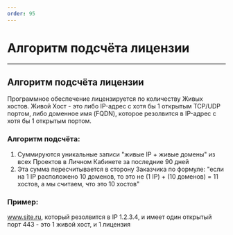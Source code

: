 ```yaml
---
order: 95
---
```

# Алгоритм подсчёта лицензии

----

## Алгоритм подсчёта лицензии

Программное обеспечение лицензируется по количеству Живых хостов.
Живой Хост - это либо IP-адрес с хотя бы 1 открытым TCP/UDP портом, либо доменное имя (FQDN), которое резолвится в IP-адрес с хотя бы 1 открытым портом.

### Алгоритм подсчёта:

1. Суммируются уникальные записи "живые IP + живые домены" из всех Проектов в Личном Кабинете за последние 90 дней   
2. Эта сумма пересчитывается в сторону Заказчика по формуле: "если на 1 IP расположено 10 доменов, то это не (1 IP) + (10 доменов) = 11 хостов, а мы считаем, что это 10 хостов"

### Пример:

www.site.ru, который резолвится в IP 1.2.3.4, и имеет один открытый порт 443 - это 1 живой хост, и 1 лицензия
